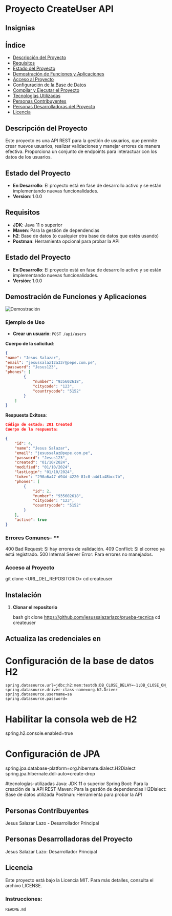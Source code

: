 # Proyecto CreateUser API


## Insignias


## Índice

- [Descripción del Proyecto](#descripción-del-proyecto)
- [Requisitos](#requisitos)
- [Estado del Proyecto](#estado-del-proyecto)
- [Demostración de Funciones y Aplicaciones](#demostración-de-funciones-y-aplicaciones)
- [Acceso al Proyecto](#acceso-al-proyecto)
- [Configuración de la Base de Datos](#configuración-de-la-base-de-datos)
- [Compilar y Ejecutar el Proyecto](#compilar-y-ejecutar-el-proyecto)
- [Tecnologías Utilizadas](#tecnologías-utilizadas)
- [Personas Contribuyentes](#personas-contribuyentes)
- [Personas Desarrolladoras del Proyecto](#personas-desarrolladoras-del-proyecto)
- [Licencia](#licencia)

## Descripción del Proyecto

Este proyecto es una API REST para la gestión de usuarios, que permite crear nuevos usuarios, realizar validaciones y manejar errores de manera efectiva. Proporciona un conjunto de endpoints para interactuar con los datos de los usuarios.


## Estado del Proyecto

- **En Desarrollo**: El proyecto está en fase de desarrollo activo y se están implementando nuevas funcionalidades.
- **Version**: 1.0.0

## Requisitos

- **JDK**: Java 11 o superior
- **Maven**: Para la gestión de dependencias
- **h2**: Base de datos (o cualquier otra base de datos que estés usando)
- **Postman**: Herramienta opcional para probar la API

## Estado del Proyecto

- **En Desarrollo**: El proyecto está en fase de desarrollo activo y se están implementando nuevas funcionalidades.
- **Versión**: 1.0.0

## Demostración de Funciones y Aplicaciones

![Demostración](ruta/a/tu/demo.jpg)  <!-- Reemplaza con la URL de tu imagen de demostración -->

### Ejemplo de Uso

- **Crear un usuario**: `POST /api/users`

**Cuerpo de la solicitud**:

```json
{
"name": "Jesus Salazar",
"email": "jesussalaz12a33r@pepe.com.pe",
"password": "Jesus123",
"phones": [
        {
            "number": "935602618",
            "citycode": "123",
            "countrycode": "5152"
        }
    ]
}
```

**Respuesta Exitosa**:


```json
Código de estado: 201 Created
Cuerpo de la respuesta:

{
    "id": 4,
    "name": "Jesus Salazar",
    "email": "jesussalaz@pepe.com.pe",
    "password": "Jesus123",
    "created": "01/10/2024",
    "modified": "01/10/2024",
    "lastLogin": "01/10/2024",
    "token": "290a6a47-d94d-4220-81c0-a4d1a48bcc7b",
    "phones": [
        {
            "id": 2,
            "number": "935602618",
            "citycode": "123",
            "countrycode": "5152"
        }
    ],
    "active": true
}
```
	
 ### Errores Comunes- **
400 Bad Request: Si hay errores de validación.
409 Conflict: Si el correo ya está registrado.
500 Internal Server Error: Para errores no manejados.

### Acceso al Proyecto

git clone <URL_DEL_REPOSITORIO>
cd createuser

## Instalación

1. **Clonar el repositorio**

   bash
   git clone <https://github.com/jesussalazarlazo/prueba-tecnica>
   cd createuser
   
  ## Actualiza las credenciales en
  # Configuración de la base de datos H2
	spring.datasource.url=jdbc:h2:mem:testdb;DB_CLOSE_DELAY=-1;DB_CLOSE_ON_EXIT=FALSE
	spring.datasource.driver-class-name=org.h2.Driver
	spring.datasource.username=sa
	spring.datasource.password=

# Habilitar la consola web de H2
spring.h2.console.enabled=true

# Configuración de JPA
spring.jpa.database-platform=org.hibernate.dialect.H2Dialect
spring.jpa.hibernate.ddl-auto=create-drop

#tecnologías-utilizadas
Java: JDK 11 o superior
Spring Boot: Para la creación de la API REST
Maven: Para la gestión de dependencias
H2Dialect: Base de datos utilizada
Postman: Herramienta para probar la API

## Personas Contribuyentes
Jesus Salazar Lazo - Desarrollador Principal

## Personas Desarrolladoras del Proyecto
Jesus Salazar Lazo: Desarrollador Principal


## Licencia
Este proyecto está bajo la Licencia MIT. Para más detalles, consulta el archivo LICENSE.

### Instrucciones:
`README.md`